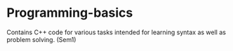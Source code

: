 # Programming-basics
Contains C++ code for various tasks intended for learning syntax as well as problem solving.
(Sem1)
